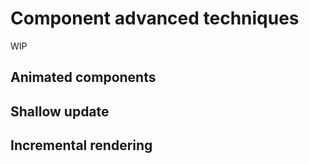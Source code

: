 # Component advanced techniques

WIP

## Animated components

## Shallow update

## Incremental rendering
